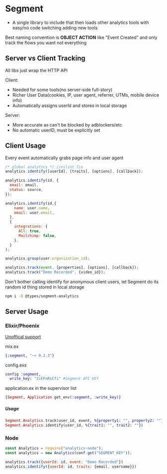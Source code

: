 # Segment

- A single library to include that then loads other analytics tools with easy/no code switching adding new tools

Best naming convention is **OBJECT ACTION** like "Event Created" and only track the flows you want not everything

## Server vs Client Tracking

All libs just wrap the HTTP API

Client:

- Needed for some tools(no server-side full-story)
- Richer User Data(cookies, IP, user agent, referrer, UTMs, mobile device info)
- Automatically assigns userId and stores in local storage

Server:

- More accurate as can't be blocked by adblockers/etc
- No automatic userID, must be explicitly set

## Client Usage

Every event automatically grabs page info and user agent

```js
/* global analytics */ //eslint fix
analytics.identify([userId], [traits], [options], [callback]);

analytics.identify(id, {
  email: email,
  status: source,
});

analytics.identify(id,{
    name: user.name,
    email: user.email,
  },
  {
    integrations: {
      All: true,
      Mailchimp: false,
    },
  }
);

analytics.group(user.organization_id);

analytics.track(event, [properties], [options], [callback]);
analytics.track("Demo Recorded", {video_id});
```

Don't bother calling identify for anonymous client users, let Segment do its random id thing stored in local storage

```bash
npm i -D @types/segment-analytics
```

## Server Usage

### Elixir/Phoenix

[Unoffical support](https://github.com/stueccles/analytics-elixir)

mix.ex

```elixir
{:segment, "~> 0.2.3"}
```

config.exs

```elixir
config :segment,
  write_key: "2iFFnRsCfi" #Segment API KEY
```

application.ex in the supervisor list

```elixir
{Segment, Application.get_env(:segment, :write_key)}
```

##### Usage

```elixir
Segment.Analytics.track(user_id, event, %{property1: "", property2: ""})
Segment.Analytics.identify(user_id, %{trait1: "", trait2: ""})
```

### Node

```js
const Analytics = require("analytics-node");
const analytics = new Analytics(conf.get("SEGMENT_KEY"));

analytics.track({userId: id, event: "Demo Recorded"})
analytics.identify({userId: id, traits: {email, username}})
```

